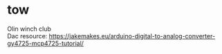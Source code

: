 # tow
Olin winch club  
Dac resource: https://jakemakes.eu/arduino-digital-to-analog-converter-gy4725-mcp4725-tutorial/
